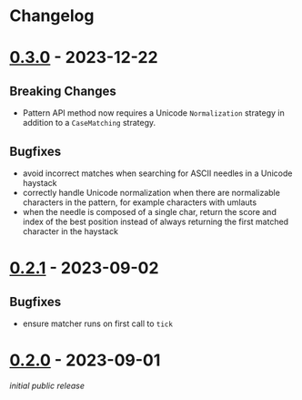 # Changelog

# [0.3.0] - 2023-12-22

## **Breaking Changes**

* Pattern API method now requires a Unicode `Normalization` strategy in addition to a `CaseMatching` strategy.

## Bugfixes

* avoid incorrect matches when searching for ASCII needles in a Unicode haystack
* correctly handle Unicode normalization when there are normalizable characters in the pattern, for example characters with umlauts
* when the needle is composed of a single char, return the score and index
  of the best position instead of always returning the first matched character
  in the haystack

# [0.2.1] - 2023-09-02

## Bugfixes

* ensure matcher runs on first call to `tick`

# [0.2.0] - 2023-09-01

*initial public release*


[0.3.0]: https://github.com/helix-editor/nucleo/releases/tag/nucleo-v0.3.0
[0.2.1]: https://github.com/helix-editor/nucleo/releases/tag/nucleo-v0.2.1
[0.2.0]: https://github.com/helix-editor/nucleo/releases/tag/nucleo-v0.2.0
